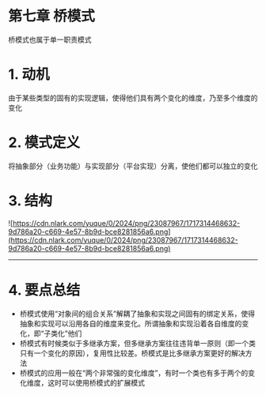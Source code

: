 # 第七章 桥模式

桥模式也属于单一职责模式

# 1. 动机

由于某些类型的固有的实现逻辑，使得他们具有两个变化的维度，乃至多个维度的变化

# 2. 模式定义

将抽象部分（业务功能）与实现部分（平台实现）分离，使他们都可以独立的变化

# 3. 结构

![https://cdn.nlark.com/yuque/0/2024/png/23087967/1717314468632-9d786a20-c669-4e57-8b9d-bce8281856a6.png](https://cdn.nlark.com/yuque/0/2024/png/23087967/1717314468632-9d786a20-c669-4e57-8b9d-bce8281856a6.png)

---

# 4. 要点总结

- 桥模式使用“对象间的组合关系”解耦了抽象和实现之间固有的绑定关系，使得抽象和实现可以沿用各自的维度来变化。所谓抽象和实现沿着各自维度的变化，即“子类化”他们
- 桥模式有时候类似于多继承方案，但多继承方案往往违背单一原则（即一个类只有一个变化的原因），复用性比较差。桥模式是比多继承方案更好的解决方法
- 桥模式的应用一般在“两个非常强的变化维度”，有时一个类也有多于两个的变化维度，这时可以使用桥模式的扩展模式